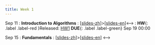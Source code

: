 ```yaml
---
title: Week 1
---
```


Sep 11
: **Introduction to Algorithms**
  :  \[[slides-zh](../pdf/slides/0-overview-zh.pdf)\]<!-->>\[[slides-en](../pdf/slides/0-overview-en.pdf)\]<-->
:  **HW**{: .label .label-red }Released: [HW1](../pdf/Algo-hw1.pdf)  **DUE**{: .label .label-green} Sep 19  00:00

Sep 15
: **Fundamentals**
  :  \[[slides-zh](../pdf/slides/0-overview-zh.pdf)\]<!-->>\[[slides-en](../pdf/slides/0-overview-en.pdf)\]
<-->

  


